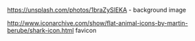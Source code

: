 https://unsplash.com/photos/1braZySlEKA - background image

http://www.iconarchive.com/show/flat-animal-icons-by-martin-berube/shark-icon.html favicon
